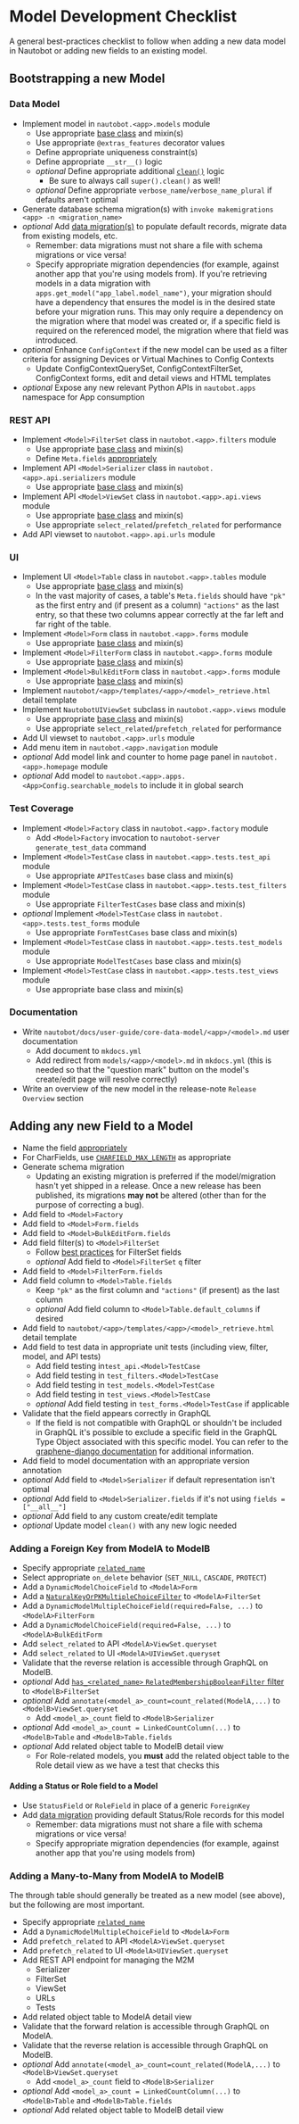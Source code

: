 # Model Development Checklist

A general best-practices checklist to follow when adding a new data model in Nautobot or adding new fields to an existing model.

<!-- markdownlint-disable no-inline-html -->
<style>
article ul li:before {
    content: '□';
    margin:0 5px 0 -15px;
}
article ul li {
    list-style-type: none;
}
</style>
<!-- markdownlint-enable no-inline-html -->

## Bootstrapping a new Model

### Data Model

- Implement model in `nautobot.<app>.models` module
    - Use appropriate [base class](best-practices.md#base-classes) and mixin(s)
    - Use appropriate `@extras_features` decorator values
    - Define appropriate uniqueness constraint(s)
    - Define appropriate `__str__()` logic
    - _optional_ Define appropriate additional [`clean()`](best-practices.md#model-validation) logic
        - Be sure to always call `super().clean()` as well!
    - _optional_ Define appropriate `verbose_name`/`verbose_name_plural` if defaults aren't optimal
- Generate database schema migration(s) with `invoke makemigrations <app> -n <migration_name>`
- _optional_ Add [data migration(s)](https://docs.djangoproject.com/en/stable/topics/migrations/#data-migrations) to populate default records, migrate data from existing models, etc.
    - Remember: data migrations must not share a file with schema migrations or vice versa!
    - Specify appropriate migration dependencies (for example, against another app that you're using models from). If you're retrieving models in a data migration with `apps.get_model("app_label.model_name")`, your migration should have a dependency that ensures the model is in the desired state before your migration runs. This may only require a dependency on the migration where that model was created or, if a specific field is required on the referenced model, the migration where that field was introduced.
- _optional_ Enhance `ConfigContext` if the new model can be used as a filter criteria for assigning Devices or Virtual Machines to Config Contexts
    - Update ConfigContextQuerySet, ConfigContextFilterSet, ConfigContext forms, edit and detail views and HTML templates
- _optional_ Expose any new relevant Python APIs in `nautobot.apps` namespace for App consumption

### REST API

- Implement `<Model>FilterSet` class in `nautobot.<app>.filters` module
    - Use appropriate [base class](best-practices.md#base-classes) and mixin(s)
    - Define `Meta.fields` [appropriately](best-practices.md#mapping-model-fields-to-filters)
- Implement API `<Model>Serializer` class in `nautobot.<app>.api.serializers` module
    - Use appropriate [base class](best-practices.md#base-classes) and mixin(s)
- Implement API `<Model>ViewSet` class in `nautobot.<app>.api.views` module
    - Use appropriate [base class](best-practices.md#base-classes) and mixin(s)
    - Use appropriate `select_related`/`prefetch_related` for performance
- Add API viewset to `nautobot.<app>.api.urls` module

### UI

- Implement UI `<Model>Table` class in `nautobot.<app>.tables` module
    - Use appropriate [base class](best-practices.md#base-classes) and mixin(s)
    - In the vast majority of cases, a table's `Meta.fields` should have `"pk"` as the first entry and (if present as a column) `"actions"` as the last entry, so that these two columns appear correctly at the far left and far right of the table.
- Implement `<Model>Form` class in `nautobot.<app>.forms` module
    - Use appropriate [base class](best-practices.md#base-classes) and mixin(s)
- Implement `<Model>FilterForm` class in `nautobot.<app>.forms` module
    - Use appropriate [base class](best-practices.md#base-classes) and mixin(s)
- Implement `<Model>BulkEditForm` class in `nautobot.<app>.forms` module
    - Use appropriate [base class](best-practices.md#base-classes) and mixin(s)
- Implement `nautobot/<app>/templates/<app>/<model>_retrieve.html` detail template
- Implement `NautobotUIViewSet` subclass in `nautobot.<app>.views` module
    - Use appropriate [base class](best-practices.md#base-classes) and mixin(s)
    - Use appropriate `select_related`/`prefetch_related` for performance
- Add UI viewset to `nautobot.<app>.urls` module
- Add menu item in `nautobot.<app>.navigation` module
- _optional_ Add model link and counter to home page panel in `nautobot.<app>.homepage` module
- _optional_ Add model to `nautobot.<app>.apps.<App>Config.searchable_models` to include it in global search

### Test Coverage

- Implement `<Model>Factory` class in `nautobot.<app>.factory` module
    - Add `<Model>Factory` invocation to `nautobot-server generate_test_data` command
- Implement `<Model>TestCase` class in `nautobot.<app>.tests.test_api` module
    - Use appropriate `APITestCases` base class and mixin(s)
- Implement `<Model>TestCase` class in `nautobot.<app>.tests.test_filters` module
    - Use appropriate `FilterTestCases` base class and mixin(s)
- _optional_ Implement `<Model>TestCase` class in `nautobot.<app>.tests.test_forms` module
    - Use appropriate `FormTestCases` base class and mixin(s)
- Implement `<Model>TestCase` class in `nautobot.<app>.tests.test_models` module
    - Use appropriate `ModelTestCases` base class and mixin(s)
- Implement `<Model>TestCase` class in `nautobot.<app>.tests.test_views` module
    - Use appropriate base class and mixin(s)

### Documentation

- Write `nautobot/docs/user-guide/core-data-model/<app>/<model>.md` user documentation
    - Add document to `mkdocs.yml`
    - Add redirect from `models/<app>/<model>.md` in `mkdocs.yml` (this is needed so that the "question mark" button on the model's create/edit page will resolve correctly)
- Write an overview of the new model in the release-note `Release Overview` section

## Adding any new Field to a Model

- Name the field [appropriately](best-practices.md#field-naming-in-data-models)
- For CharFields, use [`CHARFIELD_MAX_LENGTH`](best-practices.md#charfield-and-slugfield-max-length) as appropriate
- Generate schema migration
    - Updating an existing migration is preferred if the model/migration hasn't yet shipped in a release. Once a new release has been published, its migrations **may not** be altered (other than for the purpose of correcting a bug).
- Add field to `<Model>Factory`
- Add field to `<Model>Form.fields`
- Add field to `<Model>BulkEditForm.fields`
- Add field filter(s) to `<Model>FilterSet`
    - Follow [best practices](best-practices.md#filter-naming-and-definition) for FilterSet fields
    - _optional_ Add field to `<Model>FilterSet` `q` filter
- Add field to `<Model>FilterForm.fields`
- Add field column to `<Model>Table.fields`
    - Keep `"pk"` as the first column and `"actions"` (if present) as the last column
    - _optional_ Add field column to `<Model>Table.default_columns` if desired
- Add field to `nautobot/<app>/templates/<app>/<model>_retrieve.html` detail template
- Add field to test data in appropriate unit tests (including view, filter, model, and API tests)
    - Add field testing in`test_api.<Model>TestCase`
    - Add field testing in `test_filters.<Model>TestCase`
    - Add field testing in `test_models.<Model>TestCase`
    - Add field testing in `test_views.<Model>TestCase`
    - _optional_ Add field testing in `test_forms.<Model>TestCase` if applicable
- Validate that the field appears correctly in GraphQL
    - If the field is not compatible with GraphQL or shouldn't be included in GraphQL it's possible to exclude a specific field in the GraphQL Type Object associated with this specific model. You can refer to the [graphene-django documentation](https://docs.graphene-python.org/projects/django/en/latest/queries/#specifying-which-fields-to-include) for additional information.
- Add field to model documentation with an appropriate version annotation
- _optional_ Add field to `<Model>Serializer` if default representation isn't optimal
- _optional_ Add field to `<Model>Serializer.fields` if it's not using `fields = ["__all__"]`
- _optional_ Add field to any custom create/edit template
- _optional_ Update model `clean()` with any new logic needed

### Adding a Foreign Key from ModelA to ModelB

- Specify appropriate [`related_name`](best-practices.md#field-naming-in-data-models)
- Select appropriate `on_delete` behavior (`SET_NULL`, `CASCADE`, `PROTECT`)
- Add a `DynamicModelChoiceField` to `<ModelA>Form`
- Add a [`NaturalKeyOrPKMultipleChoiceFilter`](best-practices.md#filter-naming-and-definition) to `<ModelA>FilterSet`
- Add a `DynamicModelMultipleChoiceField(required=False, ...)` to `<ModelA>FilterForm`
- Add a `DynamicModelChoiceField(required=False, ...)` to `<ModelA>BulkEditForm`
- Add `select_related` to API `<ModelA>ViewSet.queryset`
- Add `select_related` to UI `<ModelA>UIViewSet.queryset`
- Validate that the reverse relation is accessible through GraphQL on ModelB.
- _optional_ Add [`has_<related_name>` `RelatedMembershipBooleanFilter` filter](best-practices.md#filter-naming-and-definition) to `<ModelB>FilterSet`
- _optional_ Add `annotate(<model_a>_count=count_related(ModelA,...)` to `<ModelB>ViewSet.queryset`
    - Add `<model_a>_count` field to `<ModelB>Serializer`
- _optional_ Add `<model_a>_count = LinkedCountColumn(...)` to `<ModelB>Table` and `<ModelB>Table.fields`
- _optional_ Add related object table to ModelB detail view
    - For Role-related models, you **must** add the related object table to the Role detail view as we have a test that checks this

#### Adding a Status or Role field to a Model

- Use `StatusField` or `RoleField` in place of a generic `ForeignKey`
- Add [data migration](https://docs.djangoproject.com/en/stable/topics/migrations/) providing default Status/Role records for this model
    - Remember: data migrations must not share a file with schema migrations or vice versa!
    - Specify appropriate migration dependencies (for example, against another app that you're using models from)

### Adding a Many-to-Many from ModelA to ModelB

The through table should generally be treated as a new model (see above), but the following are most important.

- Specify appropriate [`related_name`](best-practices.md#field-naming-in-data-models)
- Add a `DynamicModelMultipleChoiceField` to `<ModelA>Form`
- Add `prefetch_related` to API `<ModelA>ViewSet.queryset`
- Add `prefetch_related` to UI `<ModelA>UIViewSet.queryset`
- Add REST API endpoint for managing the M2M
    - Serializer
    - FilterSet
    - ViewSet
    - URLs
    - Tests
- Add related object table to ModelA detail view
- Validate that the forward relation is accessible through GraphQL on ModelA.
- Validate that the reverse relation is accessible through GraphQL on ModelB.
- _optional_ Add `annotate(<model_a>_count=count_related(ModelA,...)` to `<ModelB>ViewSet.queryset`
    - Add `<model_a>_count` field to `<ModelB>Serializer`
- _optional_ Add `<model_a>_count = LinkedCountColumn(...)` to `<ModelB>Table` and `<ModelB>Table.fields`
- _optional_ Add related object table to ModelB detail view
